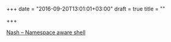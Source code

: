 +++
date = "2016-09-20T13:01:01+03:00"
draft = true
title = ""

+++

<p><a href="https://github.com/NeowayLabs/nash">Nash – Namespace aware shell</a></p>
